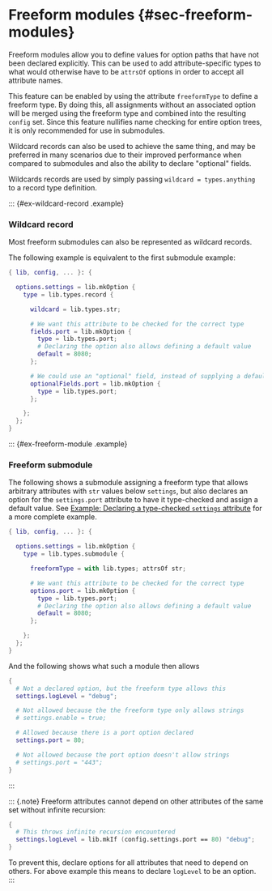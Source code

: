 # Freeform modules {#sec-freeform-modules}

<!-- TODO: Consider re-writing this doc to favor `types.record` over `types.submodule` -->

Freeform modules allow you to define values for option paths that have
not been declared explicitly. This can be used to add attribute-specific
types to what would otherwise have to be `attrsOf` options in order to
accept all attribute names.

This feature can be enabled by using the attribute `freeformType` to
define a freeform type. By doing this, all assignments without an
associated option will be merged using the freeform type and combined
into the resulting `config` set. Since this feature nullifies name
checking for entire option trees, it is only recommended for use in
submodules.

<!-- TODO: Link to more details on the record and submodule types -->

Wildcard records can also be used to achieve the same thing, and may be
preferred in many scenarios due to their improved performance when
compared to submodules and also the ability to declare "optional" fields.

Wildcards records are used by simply passing `wildcard = types.anything`
to a record type definition.

::: {#ex-wildcard-record .example}
### Wildcard record

Most freeform submodules can also be represented as wildcard records.

The following example is equivalent to the first submodule example:

```nix
{ lib, config, ... }: {

  options.settings = lib.mkOption {
    type = lib.types.record {

      wildcard = lib.types.str;

      # We want this attribute to be checked for the correct type
      fields.port = lib.mkOption {
        type = lib.types.port;
        # Declaring the option also allows defining a default value
        default = 8080;
      };

      # We could use an "optional" field, instead of supplying a default
      optionalFields.port = lib.mkOption {
        type = lib.types.port;
      };

    };
  };
}
```

::: {#ex-freeform-module .example}
### Freeform submodule

The following shows a submodule assigning a freeform type that allows
arbitrary attributes with `str` values below `settings`, but also
declares an option for the `settings.port` attribute to have it
type-checked and assign a default value. See
[Example: Declaring a type-checked `settings` attribute](#ex-settings-typed-attrs)
for a more complete example.

```nix
{ lib, config, ... }: {

  options.settings = lib.mkOption {
    type = lib.types.submodule {

      freeformType = with lib.types; attrsOf str;

      # We want this attribute to be checked for the correct type
      options.port = lib.mkOption {
        type = lib.types.port;
        # Declaring the option also allows defining a default value
        default = 8080;
      };

    };
  };
}
```

And the following shows what such a module then allows

```nix
{
  # Not a declared option, but the freeform type allows this
  settings.logLevel = "debug";

  # Not allowed because the the freeform type only allows strings
  # settings.enable = true;

  # Allowed because there is a port option declared
  settings.port = 80;

  # Not allowed because the port option doesn't allow strings
  # settings.port = "443";
}
```
:::

::: {.note}
Freeform attributes cannot depend on other attributes of the same set
without infinite recursion:

```nix
{
  # This throws infinite recursion encountered
  settings.logLevel = lib.mkIf (config.settings.port == 80) "debug";
}
```

To prevent this, declare options for all attributes that need to depend
on others. For above example this means to declare `logLevel` to be an
option.
:::

